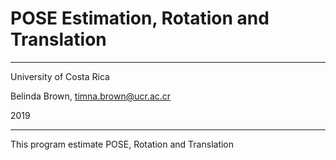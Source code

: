 # POSE Estimation, Rotation and Translation

----------

University of Costa Rica

Belinda Brown, timna.brown@ucr.ac.cr

2019

----------

This program estimate POSE, Rotation and Translation
